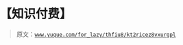 # 【知识付费】

> 原文：[`www.yuque.com/for_lazy/thfiu8/kt2ricez8vxurgpl`](https://www.yuque.com/for_lazy/thfiu8/kt2ricez8vxurgpl)




